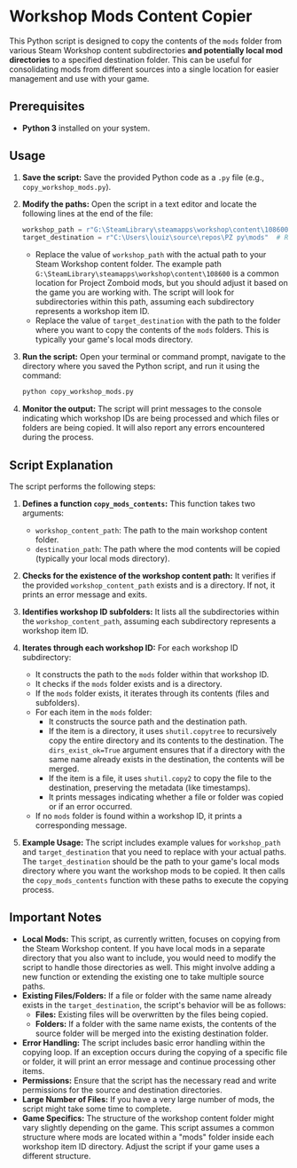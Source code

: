 # Workshop Mods Content Copier

This Python script is designed to copy the contents of the `mods` folder from various Steam Workshop content subdirectories **and potentially local mod directories** to a specified destination folder. This can be useful for consolidating mods from different sources into a single location for easier management and use with your game.

## Prerequisites

* **Python 3** installed on your system.

## Usage

1.  **Save the script:** Save the provided Python code as a `.py` file (e.g., `copy_workshop_mods.py`).

2.  **Modify the paths:** Open the script in a text editor and locate the following lines at the end of the file:

    ```python
    workshop_path = r"G:\SteamLibrary\steamapps\workshop\content\108600"  # Replace with the actual path to the folder containing 'mods'
    target_destination = r"C:\Users\louiz\source\repos\PZ py\mods"  # Replace with your desired destination
    ```

    * Replace the value of `workshop_path` with the actual path to your Steam Workshop content folder. The example path `G:\SteamLibrary\steamapps\workshop\content\108600` is a common location for Project Zomboid mods, but you should adjust it based on the game you are working with. The script will look for subdirectories within this path, assuming each subdirectory represents a workshop item ID.
    * Replace the value of `target_destination` with the path to the folder where you want to copy the contents of the `mods` folders. This is typically your game's local mods directory.

3.  **Run the script:** Open your terminal or command prompt, navigate to the directory where you saved the Python script, and run it using the command:

    ```bash
    python copy_workshop_mods.py
    ```

4.  **Monitor the output:** The script will print messages to the console indicating which workshop IDs are being processed and which files or folders are being copied. It will also report any errors encountered during the process.

## Script Explanation

The script performs the following steps:

1.  **Defines a function `copy_mods_contents`:** This function takes two arguments:
    * `workshop_content_path`: The path to the main workshop content folder.
    * `destination_path`: The path where the mod contents will be copied (typically your local mods directory).

2.  **Checks for the existence of the workshop content path:** It verifies if the provided `workshop_content_path` exists and is a directory. If not, it prints an error message and exits.

3.  **Identifies workshop ID subfolders:** It lists all the subdirectories within the `workshop_content_path`, assuming each subdirectory represents a workshop item ID.

4.  **Iterates through each workshop ID:** For each workshop ID subdirectory:
    * It constructs the path to the `mods` folder within that workshop ID.
    * It checks if the `mods` folder exists and is a directory.
    * If the `mods` folder exists, it iterates through its contents (files and subfolders).
    * For each item in the `mods` folder:
        * It constructs the source path and the destination path.
        * If the item is a directory, it uses `shutil.copytree` to recursively copy the entire directory and its contents to the destination. The `dirs_exist_ok=True` argument ensures that if a directory with the same name already exists in the destination, the contents will be merged.
        * If the item is a file, it uses `shutil.copy2` to copy the file to the destination, preserving the metadata (like timestamps).
        * It prints messages indicating whether a file or folder was copied or if an error occurred.
    * If no `mods` folder is found within a workshop ID, it prints a corresponding message.

5.  **Example Usage:** The script includes example values for `workshop_path` and `target_destination` that you need to replace with your actual paths. The `target_destination` should be the path to your game's local mods directory where you want the workshop mods to be copied. It then calls the `copy_mods_contents` function with these paths to execute the copying process.

## Important Notes

* **Local Mods:** This script, as currently written, focuses on copying from the Steam Workshop content. If you have local mods in a separate directory that you also want to include, you would need to modify the script to handle those directories as well. This might involve adding a new function or extending the existing one to take multiple source paths.
* **Existing Files/Folders:** If a file or folder with the same name already exists in the `target_destination`, the script's behavior will be as follows:
    * **Files:** Existing files will be overwritten by the files being copied.
    * **Folders:** If a folder with the same name exists, the contents of the source folder will be merged into the existing destination folder.
* **Error Handling:** The script includes basic error handling within the copying loop. If an exception occurs during the copying of a specific file or folder, it will print an error message and continue processing other items.
* **Permissions:** Ensure that the script has the necessary read and write permissions for the source and destination directories.
* **Large Number of Files:** If you have a very large number of mods, the script might take some time to complete.
* **Game Specifics:** The structure of the workshop content folder might vary slightly depending on the game. This script assumes a common structure where mods are located within a "mods" folder inside each workshop item ID directory. Adjust the script if your game uses a different structure.
